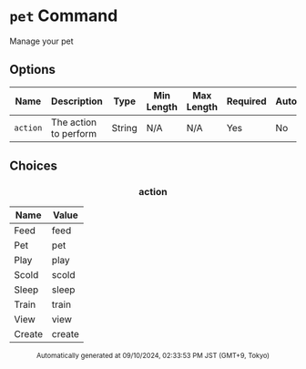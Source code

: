 # `pet` Command

Manage your pet

## Options

| Name | Description | Type | Min Length | Max Length | Required | Autocomplete |
| ---- | ----------- | ---- | ---------- | ---------- | -------- | ------------ |
| `action` | The action to perform | String | N/A | N/A | Yes | No |


## Choices

<div align="center">

### action

| Name | Value |
| ---- | ----- |
| Feed | feed |
| Pet | pet |
| Play | play |
| Scold | scold |
| Sleep | sleep |
| Train | train |
| View | view |
| Create | create |
</div>


<div align="center"><sub>Automatically generated at 09/10/2024, 02:33:53 PM JST (GMT+9, Tokyo)</sub></div>